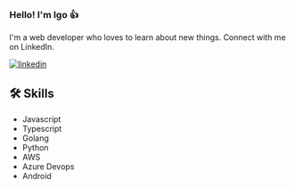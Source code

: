 ### Hello! I'm Igo 👍

I'm a web developer who loves to learn about new things. Connect with me on LinkedIn.

[![linkedin](https://img.shields.io/badge/linkedin-0A66C2?style=for-the-badge&logo=linkedin&logoColor=white)](https://www.linkedin.com/in/igosantana/)

## 🛠 Skills

- Javascript
- Typescript
- Golang
- Python
- AWS
- Azure Devops
- Android

